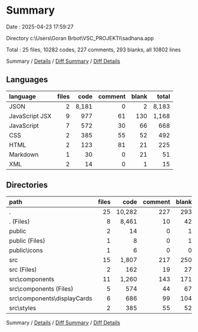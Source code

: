 # Summary

Date : 2025-04-23 17:59:27

Directory c:\\Users\\Goran Brbot\\VSC_PROJEKTI\\sadhana.app

Total : 25 files,  10282 codes, 227 comments, 293 blanks, all 10802 lines

Summary / [Details](details.md) / [Diff Summary](diff.md) / [Diff Details](diff-details.md)

## Languages
| language | files | code | comment | blank | total |
| :--- | ---: | ---: | ---: | ---: | ---: |
| JSON | 2 | 8,181 | 0 | 2 | 8,183 |
| JavaScript JSX | 9 | 977 | 61 | 130 | 1,168 |
| JavaScript | 7 | 572 | 30 | 66 | 668 |
| CSS | 2 | 385 | 55 | 52 | 492 |
| HTML | 2 | 123 | 81 | 21 | 225 |
| Markdown | 1 | 30 | 0 | 21 | 51 |
| XML | 2 | 14 | 0 | 1 | 15 |

## Directories
| path | files | code | comment | blank | total |
| :--- | ---: | ---: | ---: | ---: | ---: |
| . | 25 | 10,282 | 227 | 293 | 10,802 |
| . (Files) | 8 | 8,461 | 10 | 42 | 8,513 |
| public | 2 | 14 | 0 | 1 | 15 |
| public (Files) | 1 | 8 | 0 | 1 | 9 |
| public\\icons | 1 | 6 | 0 | 0 | 6 |
| src | 15 | 1,807 | 217 | 250 | 2,274 |
| src (Files) | 2 | 162 | 19 | 27 | 208 |
| src\\components | 11 | 1,260 | 143 | 171 | 1,574 |
| src\\components (Files) | 5 | 574 | 44 | 67 | 685 |
| src\\components\\displayCards | 6 | 686 | 99 | 104 | 889 |
| src\\styles | 2 | 385 | 55 | 52 | 492 |

Summary / [Details](details.md) / [Diff Summary](diff.md) / [Diff Details](diff-details.md)